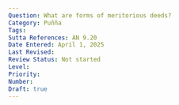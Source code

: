```yaml
---
Question: What are forms of meritorious deeds?
Category: Puñña
Tags:
Sutta References: AN 9.20
Date Entered: April 1, 2025
Last Revised:
Review Status: Not started
Level: 
Priority: 
Number: 
Draft: true
---
```

